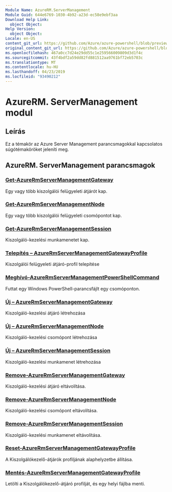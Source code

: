 ```yaml
---
Module Name: AzureRM.ServerManagement
Module Guid: 644e6769-1030-4b92-a23d-ec58e9ebf3aa
Download Help Link:
  object Object: 
Help Version:
  object Object: 
Locale: en-US
content_git_url: https://github.com/Azure/azure-powershell/blob/preview/src/ResourceManager/ServerManagement/Commands.ServerManagement/help/AzureRM.ServerManagement.md
original_content_git_url: https://github.com/Azure/azure-powershell/blob/preview/src/ResourceManager/ServerManagement/Commands.ServerManagement/help/AzureRM.ServerManagement.md
ms.openlocfilehash: 467a0cc7d24e29dd55c1e259566009809d3d1f4c
ms.sourcegitcommit: 43f4bdf2a59dd82fd881512aa9761bf72eb5703c
ms.translationtype: MT
ms.contentlocale: hu-HU
ms.lasthandoff: 04/23/2019
ms.locfileid: "93490212"
---
```

# AzureRM. ServerManagement modul
## Leírás
Ez a témakör az Azure Server Management parancsmagokkal kapcsolatos súgótémaköröket jeleníti meg.

## AzureRM. ServerManagement parancsmagok
### [Get-AzureRmServerManagementGateway](Get-AzureRmServerManagementGateway.md)
Egy vagy több kiszolgálói felügyeleti átjárót kap.

### [Get-AzureRmServerManagementNode](Get-AzureRmServerManagementNode.md)
Egy vagy több kiszolgálói felügyeleti csomópontot kap.

### [Get-AzureRmServerManagementSession](Get-AzureRmServerManagementSession.md)
Kiszolgáló-kezelési munkamenetet kap.

### [Telepítés – AzureRmServerManagementGatewayProfile](Install-AzureRmServerManagementGatewayProfile.md)
Kiszolgálói felügyeleti átjáró-profil telepítése

### [Meghívó-AzureRmServerManagementPowerShellCommand](Invoke-AzureRmServerManagementPowerShellCommand.md)
Futtat egy Windows PowerShell-parancsfájlt egy csomóponton.

### [Új – AzureRmServerManagementGateway](New-AzureRmServerManagementGateway.md)
Kiszolgáló-kezelési átjáró létrehozása

### [Új – AzureRmServerManagementNode](New-AzureRmServerManagementNode.md)
Kiszolgáló-kezelési csomópont létrehozása

### [Új – AzureRmServerManagementSession](New-AzureRmServerManagementSession.md)
Kiszolgáló-kezelési munkamenet létrehozása

### [Remove-AzureRmServerManagementGateway](Remove-AzureRmServerManagementGateway.md)
Kiszolgáló-kezelési átjáró eltávolítása.

### [Remove-AzureRmServerManagementNode](Remove-AzureRmServerManagementNode.md)
Kiszolgáló-kezelési csomópont eltávolítása.

### [Remove-AzureRmServerManagementSession](Remove-AzureRmServerManagementSession.md)
Kiszolgáló-kezelési munkamenet eltávolítása.

### [Reset-AzureRmServerManagementGatewayProfile](Reset-AzureRmServerManagementGatewayProfile.md)
A Kiszolgálókezelő-átjárók profiljának alaphelyzetbe állítása.

### [Mentés-AzureRmServerManagementGatewayProfile](Save-AzureRmServerManagementGatewayProfile.md)
Letölti a Kiszolgálókezelő-átjáró profilját, és egy helyi fájlba menti.

